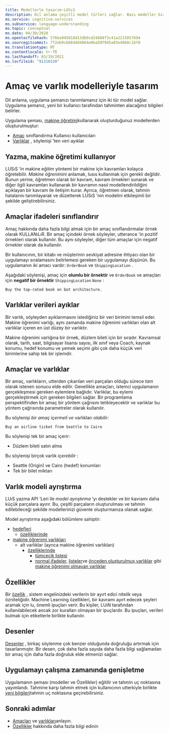 ```yaml
---
title: Modellerle tasarım-LUSıS
description: Dil anlama çeşitli model türleri sağlar. Bazı modeller birden fazla şekilde kullanılabilir.
ms.service: cognitive-services
ms.subservice: language-understanding
ms.topic: conceptual
ms.date: 04/30/2020
ms.openlocfilehash: 576ba945018d13db9cd24888f3c41a2215857694
ms.sourcegitcommit: 772eb9c6684dd4864e0ba507945a83e48b8c16f0
ms.translationtype: MT
ms.contentlocale: tr-TR
ms.lasthandoff: 03/19/2021
ms.locfileid: "91316520"
---
```

# <a name="design-with-intent-and-entity-models"></a>Amaç ve varlık modelleriyle tasarım

Dil anlama, uygulama şemanızı tanımlamanız için iki tür model sağlar. Uygulama şemanız, yeni bir kullanıcı tarafından tahminten alacağınız bilgileri belirler.

Uygulama şeması, [makine öğretimi](#authoring-uses-machine-teaching)kullanarak oluşturduğunuz modellerden oluşturulmuştur:
* [Amaç](#intents-classify-utterances) sınıflandırma Kullanıcı kullanıcıları
* [Varlıklar](#entities-extract-data) , söylenişi 'ten veri ayıklar

## <a name="authoring-uses-machine-teaching"></a>Yazma, makine öğretimi kullanıyor

LUSıS 'in makine eğitim yöntemi bir makine için kavramları kolayca öğretebilir. _Makine öğrenimini_ anlamak, lusıs kullanmak için gerekli değildir. Bunun yerine, öğretmen olarak bir kavram, kavram örnekleri sunarak ve diğer ilgili kavramları kullanarak bir kavramın nasıl modellendirildiğini açıklayan bir kavram ile iletişim kurar. Ayrıca, öğretmen olarak, tahmin hatalarını tanımlayarak ve düzelterek LUSıS 'nin modelini etkileşimli bir şekilde geliştirebilirsiniz.

<a name="v3-authoring-model-decomposition"></a>

## <a name="intents-classify-utterances"></a>Amaçlar ifadeleri sınıflandırır

Amaç hakkında daha fazla bilgi almak için bir amaç sınıflandırmalar örnek olarak KULLANıLıR. Bir amaç içindeki örnek söyleyler, utterance 'in pozitif örnekleri olarak kullanılır. Bu aynı söyleyler, diğer tüm amaçlar için negatif örnekler olarak da kullanılır.

Bir kullanıcının, bir kitabı ve müşterinin sevkiyat adresine ihtiyacı olan bir uygulamayı sıralamasını belirlemesi gereken bir uygulamayı düşünün. Bu uygulamanın iki amacı vardır: `OrderBook` ve `ShippingLocation` .

Aşağıdaki söylenişi, amaç için **olumlu bir örnektir** ve `OrderBook` ve amaçları için **negatif bir örnektir** `ShippingLocation` `None` :

`Buy the top-rated book on bot architecture.`

## <a name="entities-extract-data"></a>Varlıklar verileri ayıklar

Bir varlık, söyleyden ayıklanmasını istediğiniz bir veri birimini temsil eder. Makine öğrenimi varlığı, aynı zamanda makine öğrenimi varlıkları olan alt varlıklar içeren en üst düzey bir varlıktır.

Makine öğrenimi varlığına bir örnek, düzlem bileti için bir sıradır. Kavramsal olarak, tarih, saat, bilgisayar lisansı sayısı, ilk sınıf veya Coach, kaynak konumu, hedef konumu ve yemek seçimi gibi çok daha küçük veri birimlerine sahip tek bir işlemdir.

## <a name="intents-versus-entities"></a>Amaçlar ve varlıklar

Bir amaç, varlıkların, utterden çıkarılan veri parçaları olduğu sürece _tam_ olarak istenen sonucu elde edilir. Genellikle amaçları, istemci uygulamanın gerçekleşmesi gereken eylemlere bağlıdır. Varlıklar, bu eylemi gerçekleştirmek için gereken bilgileri sağlar. Bir programlama perspektifinden bir amaç bir yöntem çağrısını tetikleyecektir ve varlıklar bu yöntem çağrısında parametreler olarak kullanılır.

Bu söylenişi _bir amaç içermeli ve_ varlıkları _olabilir:_

`Buy an airline ticket from Seattle to Cairo`

Bu söylenişi tek bir amaç içerir:

* Düzlem bileti satın alma

Bu söylenişi birçok varlık _içerebilir_ :

* Seattle (Origin) ve Cairo (hedef) konumları
* Tek bir bilet miktarı

## <a name="entity-model-decomposition"></a>Varlık modeli ayrıştırma

LUıS yazma API 'Leri ile _model ayrıştırma_ 'yı destekler ve bir kavramı daha küçük parçalara ayırır. Bu, çeşitli parçaların oluşturulması ve tahmin edilebileceği şekilde modellerinizi güvenle oluşturmanıza olanak sağlar.

Model ayrıştırma aşağıdaki bölümlere sahiptir:

* [hedefleri](#intents-classify-utterances)
    * [özelliklerinde](#features)
* [makine öğrenimi varlıkları](reference-entity-machine-learned-entity.md)
    * alt varlıklar (ayrıca makine öğrenimi varlıkları)
        * [özelliklerinde](#features)
            * [tümcecik listesi](luis-concept-feature.md)
            * [normal ifadeler](reference-entity-regular-expression.md), [listeler](reference-entity-list.md)ve [önceden oluşturulmuş varlıklar](luis-reference-prebuilt-entities.md) gibi [makine öğrenimi olmayan varlıklar](luis-concept-feature.md)

<a name="entities-extract-data"></a>
<a name="machine-learned-entities"></a>

## <a name="features"></a>Özellikler

Bir [özellik](luis-concept-feature.md) , sistem engelinizdeki verilerin bir ayırt edici nitelik veya özniteliğidir. Machine Learning özellikleri, bir kavramı ayırt edecek şeyleri aramak için lu, önemli ipuçları verir. Bu kişiler, LUıN tarafından kullanılabilecek ancak zor kuralları olmayan bir ipuçlardır. Bu ipuçları, verileri bulmak için etiketlerle birlikte kullanılır.

## <a name="patterns"></a>Desenler

[Desenler](luis-concept-patterns.md) , birkaç söylenme çok benzer olduğunda doğruluğu artırmak için tasarlanmıştır. Bir desen, çok daha fazla sayıda daha fazla bilgi sağlamadan bir amaç için daha fazla doğruluk elde etmenizi sağlar.

## <a name="extending-the-app-at-runtime"></a>Uygulamayı çalışma zamanında genişletme

Uygulamanın şeması (modeller ve Özellikler) eğitilir ve tahmin uç noktasına yayımlandı. Tahmine karşı tahmin etmek için kullanıcının utterkiyle birlikte [yeni bilgileri](schema-change-prediction-runtime.md)tahmin uç noktasına geçirebilirsiniz.

## <a name="next-steps"></a>Sonraki adımlar

* [Amaçları](luis-concept-intent.md) ve [varlıkları](luis-concept-entity-types.md)anlayın.
* [Özellikler](luis-concept-feature.md) hakkında daha fazla bilgi edinin
